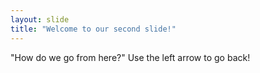 ```yaml
---
layout: slide
title: "Welcome to our second slide!"
---
```

"How do we go from here?"
Use the left arrow to go back!
